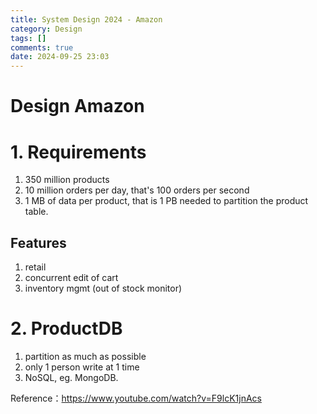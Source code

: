 ```yaml
---
title: System Design 2024 - Amazon
category: Design
tags: []
comments: true
date: 2024-09-25 23:03
---
```



# Design Amazon

# 1. Requirements

1. 350 million products
1. 10 million orders per day, that's 100 orders per second
1. 1 MB of data per product, that is 1 PB needed to partition the product table. 

## Features

1. retail
2. concurrent edit of cart
3. inventory mgmt (out of stock monitor)

# 2. ProductDB

1. partition as much as possible
2. only 1 person write at 1 time
3. NoSQL, eg. MongoDB.



Reference：https://www.youtube.com/watch?v=F9lcK1jnAcs